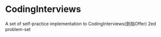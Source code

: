 # CodingInterviews
A set of self-practice implementation to CodingInterviews(劍指Offer) 2ed problem-set

